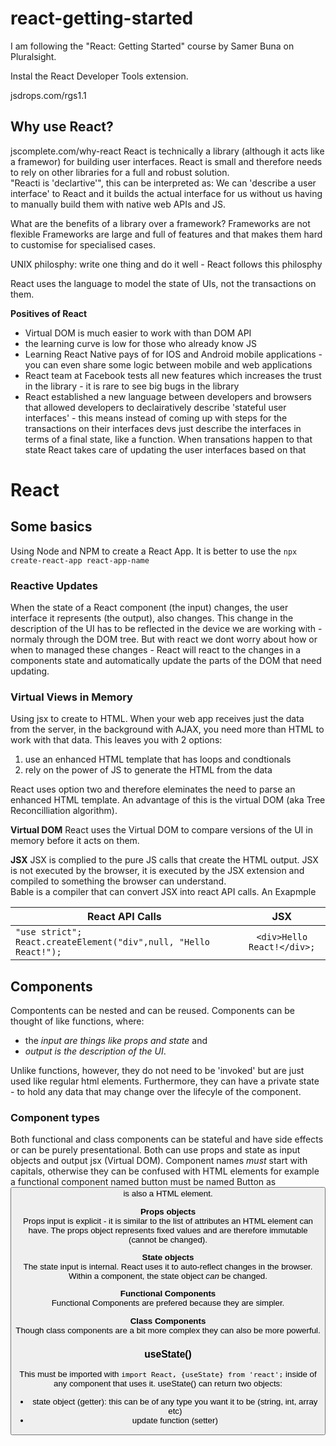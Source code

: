 # react-getting-started  

I am following the "React: Getting Started" course by Samer Buna on Pluralsight.

Instal the React Developer Tools extension.

jsdrops.com/rgs1.1

##  Why use React?
jscomplete.com/why-react
React is technically a library (although it acts like a framewor) for building user interfaces. React is small and therefore needs to rely on other libraries for a full and robust solution.  
"Reacti is 'declartive'", this can be interpreted as: We can 'describe a user interface' to React and it builds the actual interface for us without us having to manually build them with native web APIs and JS.

What are the benefits of a library over a framework?
Frameworks are not flexible
Frameworks are large and full of features and that makes them hard to customise for specialised cases.

UNIX philosphy: write one thing and do it well - React follows this philosphy

React uses the language to model the state of UIs, not the transactions on them.

**Positives of React**

- Virtual DOM is much easier to work with than DOM API  
- the learning curve is low for those who already know JS  
- Learning React Native pays of for IOS and Android mobile applications - you can even share some logic between mobile and web applications  
- React team at Facebook tests all new features which increases the trust in the library - it is rare to see big bugs in the library  
- React established a new language between developers and browsers that allowed developers to declairatively describe 'stateful user interfaces' - this means instead of coming up with steps for the transactions on their interfaces devs just describe the interfaces in terms of a final state, like a function. When transations happen to that state React takes care of updating the user interfaces based on that  


# React
## Some basics
Using Node and NPM to create a React App.
It is better to use the `npx create-react-app react-app-name`


### Reactive Updates  
When the state of a React component (the input) changes, the user interface it represents (the output), also changes.
This change in the description of the UI has to be reflected in the device we are working with - normaly through the DOM tree. But with react we dont worry about how or when to managed these changes - React will react to the changes in a components state and automatically update the parts of the DOM that need updating.  

### Virtual Views in Memory  
Using jsx to create to HTML. When your web app receives just the data from the server, in the background with AJAX, you need more than HTML to work with that data. This leaves you with 2 options:  
1. use an enhanced HTML template that has loops and condtionals  
2. rely on the power of JS to generate the HTML from the data  

React uses option two and therefore eleminates the need to parse an enhanced HTML template. An advantage of this is the virtual DOM (aka Tree Reconcilliation algorithm).   

**Virtual DOM**
React uses the Virtual DOM to compare versions of the UI in memory before it acts on them.  

**JSX**
JSX is complied to the pure JS calls that create the HTML output. JSX is not executed by the browser, it is executed by the JSX extension and compiled to something the browser can understand.  
Bable is a compiler that can convert JSX into react API calls.
An Exapmple


| React API Calls  | JSX          |
| ------------- |:-------------:|
| `"use strict";  React.createElement("div",null, "Hello React!");`   | `<div>Hello React!</div>;`  |


## Components  
Compontents can be nested and can be reused. Components can be thought of like functions, where:  
- the _input are things like props and state_ and 
- _output is the description of the UI_.   

Unlike functions, however, they do not need to be 'invoked' but are just used like regular html elements. Furthermore, they can have a private state - to hold any data that may change over the lifecyle of the component.  

### Component types  
Both functional and class components can be stateful and have side effects or can be purely presentational. Both can use props and state as input objects and output jsx (Virtual DOM). 
Component names _must_ start with capitals, otherwise they can be confused with HTML elements for example a functional component named button must be named Button as <button> is also a HTML element.

**Props objects**  
Props input is explicit - it is similar to the list of attributes an HTML element can have. The props object represents fixed values and are therefore immutable (cannot be changed).  

**State objects**  
The state input is internal. React uses it to auto-reflect changes in the browser. Within a component, the state object _can_ be changed.  

**Functional Components**  
Functional Components are prefered because they are simpler.

**Class Components**  
Though class components are a bit more complex they can also be more powerful.

### useState()
This must be imported with `import React, {useState} from 'react';` inside of any component that uses it.
useState() can return two objects:
- state object (getter): this can be of any type you want it to be (string, int, array etc)
- update function (setter)  

